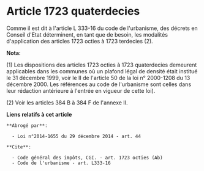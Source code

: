 # Article 1723 quaterdecies

Comme il est dit à l'article L 333-16 du code de l'urbanisme, des décrets en Conseil d'Etat déterminent, en tant que de
besoin, les modalités d'application des articles 1723 octies à 1723 terdecies (2).

**Nota:**

(1) Les dispositions des articles 1723 octies à 1723 quaterdecies demeurent applicables dans les communes où un plafond légal
de densité était institué le 31 décembre 1999, voir le II de l'article 50 de la loi n° 2000-1208 du 13 décembre 2000. Les
références au code de l'urbanisme sont celles dans leur rédaction antérieure à l'entrée en vigueur de cette loi). 

(2) Voir les articles 384 B à 384 F de l'annexe II.

**Liens relatifs à cet article**

	**Abrogé par**:

	  - Loi n°2014-1655 du 29 décembre 2014 - art. 44

	**Cite**:

	  - Code général des impôts, CGI. - art. 1723 octies (Ab)
	  - Code de l'urbanisme - art. L333-16
